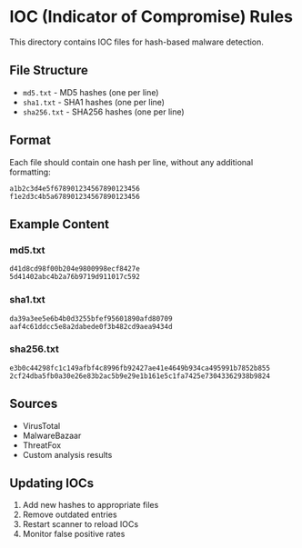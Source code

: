# IOC (Indicator of Compromise) Rules

This directory contains IOC files for hash-based malware detection.

## File Structure
- `md5.txt` - MD5 hashes (one per line)
- `sha1.txt` - SHA1 hashes (one per line)  
- `sha256.txt` - SHA256 hashes (one per line)

## Format
Each file should contain one hash per line, without any additional formatting:
```
a1b2c3d4e5f678901234567890123456
f1e2d3c4b5a678901234567890123456
```

## Example Content

### md5.txt
```
d41d8cd98f00b204e9800998ecf8427e
5d41402abc4b2a76b9719d911017c592
```

### sha1.txt
```
da39a3ee5e6b4b0d3255bfef95601890afd80709
aaf4c61ddcc5e8a2dabede0f3b482cd9aea9434d
```

### sha256.txt
```
e3b0c44298fc1c149afbf4c8996fb92427ae41e4649b934ca495991b7852b855
2cf24dba5fb0a30e26e83b2ac5b9e29e1b161e5c1fa7425e73043362938b9824
```

## Sources
- VirusTotal
- MalwareBazaar
- ThreatFox
- Custom analysis results

## Updating IOCs
1. Add new hashes to appropriate files
2. Remove outdated entries
3. Restart scanner to reload IOCs
4. Monitor false positive rates
